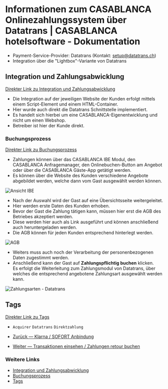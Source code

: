 # Informationen zum CASABLANCA Onlinezahlungssystem über Datatrans | CASABLANCA hotelsoftware - Dokumentation

* Payment-Service-Provider: Datatrans (Kontakt: setup@datatrans.ch)
* Integration über die "Lightbox"-Variante von Datatrans

## Integration und Zahlungsabwicklung

[Direkter Link zu Integration und Zahlungsabwicklung](https://docs.casablanca.at/cloud/interfaces/datatrans/info_acquirer/#integration-und-zahlungsabwicklung)

* Die Integration auf der jeweiligen Website der Kunden erfolgt mittels einem Script-Element und einem HTML-Container.
* Hier wurde auch direkt die Datatrans Schnittstelle implementiert.
* Es handelt sich hierbei um eine CASABLANCA-Eigenentwicklung und nicht um einen Webshop.
* Betreiber ist hier der Kunde direkt.

### Buchungsprozess

[Direkter Link zu Buchungsprozess](https://docs.casablanca.at/cloud/interfaces/datatrans/info_acquirer/#buchungsprozess)

* Zahlungen können über das CASABLANCA IBE Modul, den CASABLANCA Anfragemanager, den Onlinebuchen-Button am Angebot oder über die CASABLANCA Gäste-App getätigt werden.
* Es können über die Website des Kunden verschiedene Angebote abgebildet werden, welche dann vom Gast ausgewählt werden können.  

![Ansicht IBE](https://docs.casablanca.at/assets/images/view_ibe-08b5d267fb2ad4f981fe6adbe4c7f597.png "Ansicht IBE")

* Nach der Auswahl wird der Gast auf eine Übersichtsseite weitergeleitet.
* Hier werden erste Daten des Kunden erhoben.
* Bevor der Gast die Zahlung tätigen kann, müssen hier erst die AGB des Betriebes akzeptiert werden.
* Diese werden hier auch als Link ausgeführt und können anschließend auch heruntergeladen werden.
* Die AGB können für jeden Kunden entsprechend hinterlegt werden.  

![AGB](https://docs.casablanca.at/assets/images/agb-93d8268a5533d0d8c7c1a3088b55383b.png "AGB")

* Weiters muss auch noch der Verarbeitung der personenbezogenen Daten zugestimmt werden.
* Anschließend kann der Gast auf **Zahlungspflichtig buchen** klicken.  
  Es erfolgt die Weiterleitung zum Zahlungsmodul von Datatrans, über welches die entsprechend angebotene Zahlungsart ausgewählt werden kann.  

![Zahlungsarten - Datatrans](https://docs.casablanca.at/assets/images/payments_datatrans-d9b6def64135050377592709e3e18819.png "Zahlungsarten - Datatrans")

## Tags

[Direkter Link zu Tags](https://docs.casablanca.at/cloud/interfaces/datatrans/info_acquirer/#tags)

* `Acquirer` `Datatrans` `Direktzahlung`

* [Zurück — Klarna / SOFORT Anbindung](https://docs.casablanca.at/cloud/interfaces/datatrans/klarna)
* [Weiter — Transaktionen einsehen / Zahlungen retour buchen](https://docs.casablanca.at/cloud/interfaces/datatrans/transactions)

### Weitere Links

* [Integration und Zahlungsabwicklung](https://docs.casablanca.at/cloud/interfaces/datatrans/info_acquirer/#integration-und-zahlungsabwicklung)
* [Buchungsprozess](https://docs.casablanca.at/cloud/interfaces/datatrans/info_acquirer/#buchungsprozess)
* [Tags](https://docs.casablanca.at/cloud/interfaces/datatrans/info_acquirer/#tags)